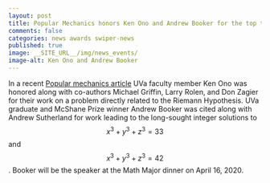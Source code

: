```yaml
---
layout: post
title: Popular Mechanics honors Ken Ono and Andrew Booker for the top two math breakthroughs in 2019
comments: false
categories: news awards swiper-news
published: true
image: __SITE_URL__/img/news_events/
image-alt: Ken Ono and Andrew Booker
---
```


In a recent [Popular mechanics article](https://www.popularmechanics.com/science/math/g30346822/biggest-math-breakthroughs-2019/) UVa faculty member Ken Ono was honored along with co-authors Michael Griffin, Larry Rolen, and Don Zagier for their work on a problem directly related to the Riemann Hypothesis. UVa graduate and McShane Prize winner Andrew Booker was cited along with Andrew Sutherland for work leading to the long-sought integer solutions to $$x^3 + y^3 + z^3 = 33$$ and  $$x^3 + y^3 + z^3 = 42$$. Booker will be the speaker at the Math Major dinner on April 16, 2020.